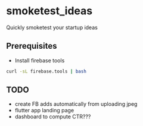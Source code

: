 # smoketest_ideas
Quickly smoketest your startup ideas

## Prerequisites

- Install firebase tools

```bash
curl -sL firebase.tools | bash
```

## TODO

- create FB adds automatically from uploading jpeg
- flutter app landing page
- dashboard to compute CTR???
